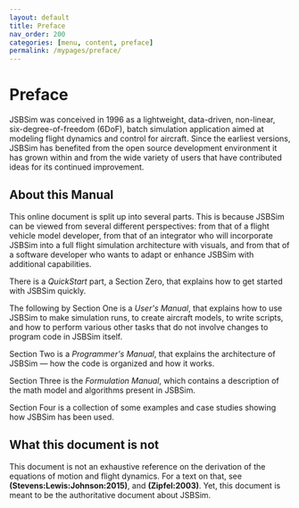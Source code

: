 ```yaml
---
layout: default
title: Preface
nav_order: 200
categories: [menu, content, preface]
permalink: /mypages/preface/
---
```


# Preface

JSBSim was conceived in 1996 as a lightweight, data-driven, non-linear, six-degree-of-freedom (6DoF), batch simulation application aimed at modeling flight dynamics and control for aircraft. Since the earliest versions, JSBSim has benefited from the open source development environment it has grown within and from the wide variety of users that have contributed ideas for its continued improvement.

## About this Manual

This online document is split up into several parts. This is because JSBSim can be viewed from several different perspectives: from that of a flight vehicle model developer, from that of an integrator who will incorporate JSBSim into a full flight simulation architecture with visuals, and from that of a software developer who wants to adapt or enhance JSBSim with additional capabilities.

There is a *QuickStart* part, a Section Zero, that explains how to get started with JSBSim quickly.

The following by Section One is a *User's Manual*, that explains how to use JSBSim to make simulation runs, to create aircraft models, to write scripts, and how to perform various other tasks that do not involve changes to program code in JSBSim itself.

Section Two is a *Programmer's Manual*, that explains the architecture of JSBSim — how the code is organized and how it works.

Section Three is the *Formulation Manual*, which contains a description of the math model and algorithms present in JSBSim.

Section Four is a collection of some examples and case studies showing how JSBSim has been used.

## What this document is not

This document is not an exhaustive reference on the derivation of the equations of motion and flight dynamics. For a text on that, see **(Stevens:Lewis:Johnson:2015)**, and **(Zipfel:2003)**. Yet, this document is meant to be the authoritative document about JSBSim.
